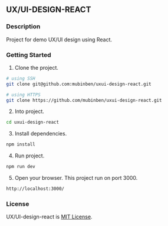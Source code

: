 ## UX/UI-DESIGN-REACT

### Description
Project for demo UX/UI design using React.

### Getting Started
1. Clone the project.
```sh
# using SSH
git clone git@github.com:mubinben/uxui-design-react.git

# using HTTPS
git clone https://github.com/mubinben/uxui-design-react.git
```
2. Into project.
```sh
cd uxui-design-react
```
3. Install dependencies.
```sh
npm install
```
4. Run project.
```sh
npm run dev
```
5. Open your browser. This project run on port 3000.
```sh
http://localhost:3000/
```

### License
UX/UI-design-react is [MIT License](LICENSE).